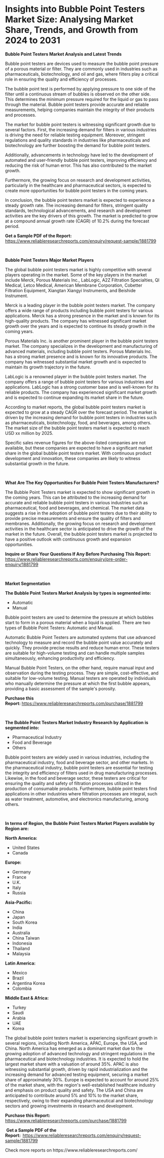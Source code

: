 <p><h1>Insights into Bubble Point Testers Market Size: Analysing Market Share, Trends, and Growth from 2024 to 2031</h1></p><p><strong>Bubble Point Testers Market Analysis and Latest Trends</strong></p>
<p><p>Bubble point testers are devices used to measure the bubble point pressure of a porous material or filter. They are commonly used in industries such as pharmaceuticals, biotechnology, and oil and gas, where filters play a critical role in ensuring the quality and efficiency of processes.</p><p>The bubble point test is performed by applying pressure to one side of the filter until a continuous stream of bubbles is observed on the other side. This determines the minimum pressure required for the liquid or gas to pass through the material. Bubble point testers provide accurate and reliable measurements, helping companies maintain the integrity of their products and processes.</p><p>The market for bubble point testers is witnessing significant growth due to several factors. First, the increasing demand for filters in various industries is driving the need for reliable testing equipment. Moreover, stringent regulations and quality standards in industries like pharmaceuticals and biotechnology are further boosting the demand for bubble point testers.</p><p>Additionally, advancements in technology have led to the development of automated and user-friendly bubble point testers, improving efficiency and reducing the risk of human error. This has also contributed to the market growth.</p><p>Furthermore, the growing focus on research and development activities, particularly in the healthcare and pharmaceutical sectors, is expected to create more opportunities for bubble point testers in the coming years.</p><p>In conclusion, the bubble point testers market is expected to experience a steady growth rate. The increasing demand for filters, stringent quality standards, technological advancements, and research and development activities are the key drivers of this growth. The market is predicted to grow at a compound annual growth rate (CAGR) of 10.2% during the forecast period.</p></p>
<p><strong>Get a Sample PDF of the Report:&nbsp;</strong> <a href="https://www.reliableresearchreports.com/enquiry/request-sample/1881799">https://www.reliableresearchreports.com/enquiry/request-sample/1881799</a></p>
<p>&nbsp;</p>
<p><strong>Bubble Point Testers Major Market Players</strong></p>
<p><p>The global bubble point testers market is highly competitive with several players operating in the market. Some of the key players in the market include Merck, Porous Materials Inc., LabLogic, A2Z Filtration Specialties, QI Medical, Letco Medical, American Membrane Corporation, Cobetter Filtration Equipment, Xiangtan Xiangyi Instruments, and Beishide Instrument.</p><p>Merck is a leading player in the bubble point testers market. The company offers a wide range of products including bubble point testers for various applications. Merck has a strong presence in the market and is known for its high-quality products. The company has witnessed significant market growth over the years and is expected to continue its steady growth in the coming years.</p><p>Porous Materials Inc. is another prominent player in the bubble point testers market. The company specializes in the development and manufacturing of advanced materials, including bubble point testers. Porous Materials Inc. has a strong market presence and is known for its innovative products. The company has witnessed substantial market growth and is expected to maintain its growth trajectory in the future.</p><p>LabLogic is a renowned player in the bubble point testers market. The company offers a range of bubble point testers for various industries and applications. LabLogic has a strong customer base and is well-known for its reliable products. The company has experienced significant market growth and is expected to continue expanding its market share in the future.</p><p>According to market reports, the global bubble point testers market is expected to grow at a steady CAGR over the forecast period. The market is driven by the increasing demand for bubble point testers in industries such as pharmaceuticals, biotechnology, food, and beverages, among others. The market size of the bubble point testers market is expected to reach USD xx million by 2025.</p><p>Specific sales revenue figures for the above-listed companies are not available, but these companies are expected to have a significant market share in the global bubble point testers market. With continuous product development and innovation, these companies are likely to witness substantial growth in the future.</p></p>
<p>&nbsp;</p>
<p><strong>What Are The Key Opportunities For Bubble Point Testers Manufacturers?</strong></p>
<p><p>The Bubble Point Testers market is expected to show significant growth in the coming years. This can be attributed to the increasing demand for accurate and reliable bubble point testers in various industries such as pharmaceutical, food and beverages, and chemical. The market data suggests a rise in the adoption of bubble point testers due to their ability to provide precise measurements and ensure the quality of filters and membranes. Additionally, the growing focus on research and development activities in the healthcare sector is anticipated to drive the growth of the market in the future. Overall, the bubble point testers market is projected to have a positive outlook with continuous growth and expansion opportunities.</p></p>
<p><strong>Inquire or Share Your Questions If Any Before Purchasing This Report:</strong> <a href="https://www.reliableresearchreports.com/enquiry/pre-order-enquiry/1881799">https://www.reliableresearchreports.com/enquiry/pre-order-enquiry/1881799</a></p>
<p>&nbsp;</p>
<p><strong>Market Segmentation</strong></p>
<p><strong>The Bubble Point Testers Market Analysis by types is segmented into:</strong></p>
<p><ul><li>Automatic</li><li>Manual</li></ul></p>
<p><p>Bubble point testers are used to determine the pressure at which bubbles start to form in a porous material when a liquid is applied. There are two types of Bubble Point Testers: Automatic and Manual. </p><p>Automatic Bubble Point Testers are automated systems that use advanced technology to measure and record the bubble point value accurately and quickly. They provide precise results and reduce human error. These testers are suitable for high-volume testing and can handle multiple samples simultaneously, enhancing productivity and efficiency.</p><p>Manual Bubble Point Testers, on the other hand, require manual input and observation during the testing process. They are simple, cost-effective, and suitable for low-volume testing. Manual testers are operated by individuals who manually determine the pressure at which the first bubble appears, providing a basic assessment of the sample's porosity.</p></p>
<p><strong>Purchase this Report:&nbsp;</strong><a href="https://www.reliableresearchreports.com/purchase/1881799">https://www.reliableresearchreports.com/purchase/1881799</a></p>
<p>&nbsp;</p>
<p><strong>The Bubble Point Testers Market Industry Research by Application is segmented into:</strong></p>
<p><ul><li>Pharmaceutical Industry</li><li>Food and Beverage</li><li>Others</li></ul></p>
<p><p>Bubble point testers are widely used in various industries, including the pharmaceutical industry, food and beverage sector, and other markets. In the pharmaceutical industry, bubble point testers are essential for testing the integrity and efficiency of filters used in drug manufacturing processes. Likewise, in the food and beverage sector, these testers are critical for ensuring the quality and safety of filtration processes utilized in the production of consumable products. Furthermore, bubble point testers find applications in other industries where filtration processes are integral, such as water treatment, automotive, and electronics manufacturing, among others.</p></p>
<p>&nbsp;</p>
<p><strong>In terms of Region, the Bubble Point Testers Market Players available by Region are:</strong></p>
<p>
    <p> <strong> North America: </strong>
        <ul>
            <li>United States</li>
            <li>Canada</li>
        </ul>
        </p> 
    <p> <strong> Europe: </strong>
        <ul>
            <li>Germany</li>
            <li>France</li>
            <li>U.K.</li>
            <li>Italy</li>
            <li>Russia</li>
        </ul>
        </p> 
    <p> <strong> Asia-Pacific: </strong>
        <ul>
            <li>China</li>
            <li>Japan</li>
            <li>South Korea</li>
            <li>India</li>
            <li>Australia</li>
            <li>China Taiwan</li>
            <li>Indonesia</li>
            <li>Thailand</li>
            <li>Malaysia</li>
        </ul>
        </p> 
    <p> <strong> Latin America: </strong>
        <ul>
            <li>Mexico</li>
            <li>Brazil</li>
            <li>Argentina Korea</li>
            <li>Colombia</li>
        </ul>
        </p> 
    <p> <strong> Middle East & Africa: </strong>
        <ul>
            <li>Turkey</li>
            <li>Saudi</li>
            <li>Arabia</li>
            <li>UAE</li>
            <li>Korea</li>
        </ul>
    </p>
    </p>
<p><p>The global bubble point testers market is experiencing significant growth in several regions, including North America, APAC, Europe, the USA, and China. North America has emerged as a dominant market due to the growing adoption of advanced technology and stringent regulations in the pharmaceutical and biotechnology industries. It is expected to hold the largest market share with a valuation of around 35%. APAC is also witnessing substantial growth, driven by rapid industrialization and the increasing demand for advanced testing equipment, securing a market share of approximately 30%. Europe is expected to account for around 25% of the market share, with the region's well-established healthcare industry and emphasis on product quality and safety. The USA and China are anticipated to contribute around 5% and 10% to the market share, respectively, owing to their expanding pharmaceutical and biotechnology sectors and growing investments in research and development.</p></p>
<p><strong>Purchase this Report: </strong><a href="https://www.reliableresearchreports.com/purchase/1881799">https://www.reliableresearchreports.com/purchase/1881799</a></p>
<p>&nbsp;<strong>Get a Sample PDF of the Report:&nbsp;&nbsp;</strong><a href="https://www.reliableresearchreports.com/enquiry/request-sample/1881799">https://www.reliableresearchreports.com/enquiry/request-sample/1881799</a></p>
<p><strong></strong></p>
<p>Check more reports on https://www.reliableresearchreports.com/</p>